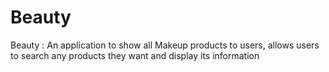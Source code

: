 # Beauty
Beauty : An application to show all Makeup products to users, allows users to search any products they want  and display its information 
